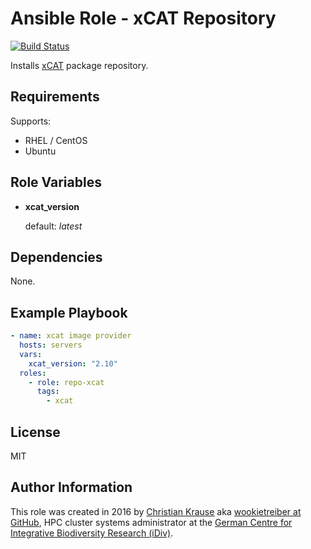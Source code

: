 Ansible Role - xCAT Repository
==============================

[![Build Status](https://travis-ci.org/idiv-biodiversity/ansible-role-repo-xcat.svg?branch=master)](https://travis-ci.org/idiv-biodiversity/ansible-role-repo-xcat)

Installs [xCAT][] package repository.

Requirements
------------

Supports:

- RHEL / CentOS
- Ubuntu

Role Variables
--------------

-   **xcat_version**

    default: *latest*

Dependencies
------------

None.

Example Playbook
----------------

```yml
- name: xcat image provider
  hosts: servers
  vars:
    xcat_version: "2.10"
  roles:
    - role: repo-xcat
      tags:
        - xcat
```

License
-------

MIT

Author Information
------------------

This role was created in 2016 by [Christian Krause][author] aka [wookietreiber at GitHub][wookietreiber], HPC cluster systems administrator at the [German Centre for Integrative Biodiversity Research (iDiv)][idiv].


[author]: https://www.idiv.de/groups_and_people/employees/details/eshow/krause-christian.html
[idiv]: https://www.idiv.de/
[wookietreiber]: https://github.com/wookietreiber
[xCAT]: http://xcat.org/
